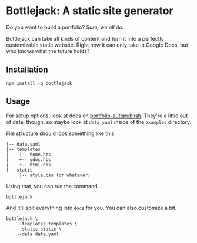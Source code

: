 # Bottlejack: A static site generator

Do you want to build a portfolio? *Sure, we all do.*

Bottlejack can take all kinds of content and turn it into a perfectly customizable static website. Right now it can only take in Google Docs, but who knows what the future holds?

## Installation

```
npm install -g bottlejack
```

## Usage

For setup options, look at docs on [portfolio-autopublish](https://github.com/jsoma/portfolio-autopublish). They're a little out of date, though, so maybe look at `data.yaml` inside of the `examples` directory.

File structure should look something like this:

```
|-- data.yaml
|-- templates
|    |-- home.hbs
|    +-- gdoc.hbs
|    +-- html.hbs
|-- static
     |-- style.css (or whatever)
```

Using that, you can run the command...

```
bottlejack
```

And it'll spit everything into `docs` for you. You can also customize a bit.

```
bottlejack \
    --templates templates \
    --static static \
    --data data.yaml
```
